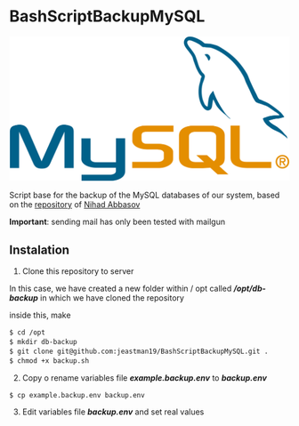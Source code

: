 # BashScriptBackupMySQL

![logo-mysql](images/MySQL.png)

Script base for the backup of the MySQL databases of our system, based on the [repository][db_backup] of [Nihad Abbasov][narkoz]

**Important**: sending mail has only been tested with mailgun


## Instalation

1. Clone this repository to server


In this case, we have created a new folder within / opt called ***/opt/db-backup*** in which we have cloned the repository

inside this, make

``` bash
$ cd /opt
$ mkdir db-backup
$ git clone git@github.com:jeastman19/BashScriptBackupMySQL.git .
$ chmod +x backup.sh
```

2. Copy o rename variables file ***example.backup.env*** to ***backup.env***

``` bash
$ cp example.backup.env backup.env
```

3. Edit variables file ***backup.env*** and set real values

[db_backup]: https://gist.github.com/NARKOZ/642511
[narkoz]:https://gist.github.com/NARKOZ